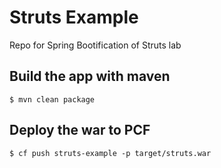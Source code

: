 # Struts Example

Repo for Spring Bootification of Struts lab

## Build the app with maven

```
$ mvn clean package
```

## Deploy the war to PCF

```
$ cf push struts-example -p target/struts.war
```
